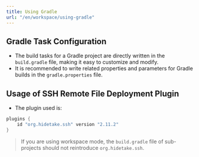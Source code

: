 ```yaml
---
title: Using Gradle
url: "/en/workspace/using-gradle"
---
```


## Gradle Task Configuration

- The build tasks for a Gradle project are directly written in the `build.gradle` file, making it easy to customize and modify.
- It is recommended to write related properties and parameters for Gradle builds in the `gradle.properties` file.

## Usage of SSH Remote File Deployment Plugin

- The plugin used is:

```gradle
plugins {
    id "org.hidetake.ssh" version "2.11.2"
}
```

> If you are using workspace mode, the `build.gradle` file of sub-projects should not reintroduce `org.hidetake.ssh`.
